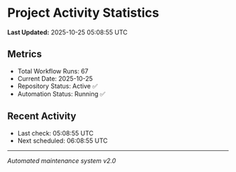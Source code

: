 # Project Activity Statistics

**Last Updated:** 2025-10-25 05:08:55 UTC

## Metrics
- Total Workflow Runs: 67
- Current Date: 2025-10-25
- Repository Status: Active ✅
- Automation Status: Running ✅

## Recent Activity
- Last check: 05:08:55 UTC
- Next scheduled: 06:08:55 UTC

---
*Automated maintenance system v2.0*
